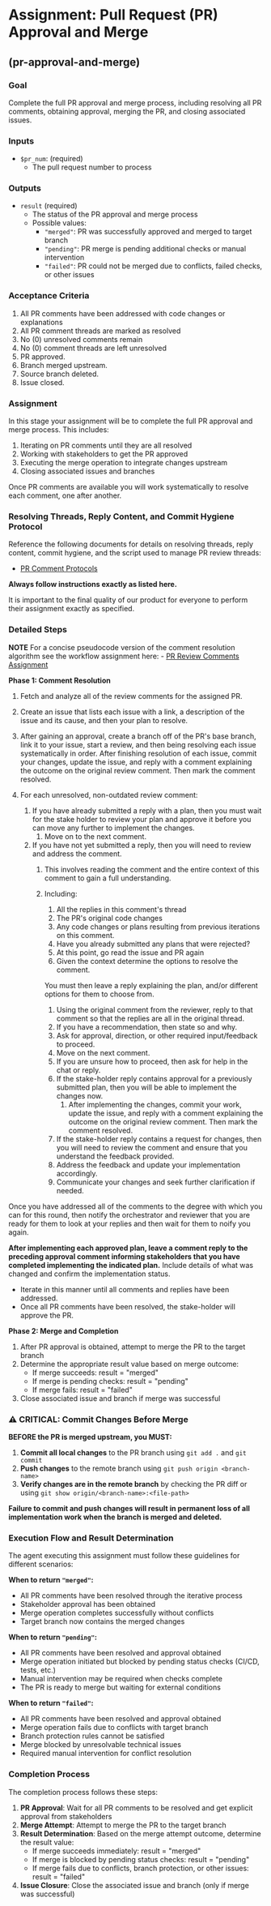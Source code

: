 # Assignment: Pull Request (PR) Approval and Merge

## (pr-approval-and-merge)

### Goal

Complete the full PR approval and merge process, including resolving all PR comments, obtaining approval, merging the PR, and closing associated issues.

### Inputs
- `$pr_num`: (required) 
    - The pull request number to process

### Outputs

- `result` (required)
  - The status of the PR approval and merge process
  - Possible values:
    - `"merged"`: PR was successfully approved and merged to target branch
    - `"pending"`: PR merge is pending additional checks or manual intervention
    - `"failed"`: PR could not be merged due to conflicts, failed checks, or other issues

### Acceptance Criteria

1. All PR comments have been addressed with code changes or explanations
2. All PR comment threads are marked as resolved
3. No (0) unresolved comments remain
4. No (0) comment threads are left unresolved
4. PR approved.
5. Branch merged upstream.
6. Source branch deleted.
7. Issue closed.

### Assignment

In this stage your assignment will be to complete the full PR approval and merge process. This includes:

1. Iterating on PR comments until they are all resolved
2. Working with stakeholders to get the PR approved
3. Executing the merge operation to integrate changes upstream
4. Closing associated issues and branches

Once PR comments are available you will work systematically to resolve each comment, one after another.

### Resolving Threads, Reply Content, and Commit Hygiene Protocol

Reference the following documents for details on resolving threads, reply content, commit hygiene, and the script used to manage PR review threads:

- [PR Comment Protocols](../ai-pr-comment-protocol.md)

**Always follow instructions exactly as listed here.**

It is important to the final quality of our product for everyone to perform their assignment exactly as specified.

### Detailed Steps

**NOTE** For a concise pseudocode version of the comment resolution algorithm see the workflow assignment here:
    - [PR Review Comments Assignment](./pr-review-comments.md)

**Phase 1: Comment Resolution**
1. Fetch and analyze all of the review comments for the assigned PR.
2. Create an issue that lists each issue with a link, a description of the issue and its cause, and then your plan to resolve.
3. After gaining an approval, create a branch off of the PR's base branch, link it to your issue, start a review, and then being resolving each issue systematically in order. After finishing resolution of each issue, commit your changes, update the issue, and reply with a comment explaining the outcome on the original review comment. Then mark the comment resolved.

1. For each unresolved, non-outdated review comment:

    1. If you have already submitted a reply with a plan, then you must wait for the stake holder to review your plan and approve it before you can move any further to implement the changes.
        1. Move on to the next comment.
    1. If you have not yet submitted a reply, then you will need to review and address the comment.
        1. This involves reading the comment and the entire context of this comment to gain a full understanding.
        1. Including:
            1. All the replies in this comment's thread
            1. The PR's original code changes
            1. Any code changes or plans resulting from previous iterations on this comment.
            1. Have you already submitted any plans that were rejected?
            1. At this point, go read the issue and PR again
            1. Given the context determine the options to resolve the comment.

            You must then leave a reply explaining the plan, and/or different options for them to choose from.
            1. Using the original comment from the reviewer, reply to that comment so that the replies are all in the original thread.
            2. If you have a recommendation, then state so and why.
            3. Ask for approval, direction, or other required input/feedback to proceed.
            4. Move on the next comment.
            5. If you are unsure how to proceed, then ask for help in the chat or reply.
            6. If the stake-holder reply contains approval for a previously submitted plan, then you will be able to implement the changes now.
               1. After implementing the changes, commit your work, update the issue, and reply with a comment explaining the outcome on the original review comment. Then mark the comment resolved.
            7. If the stake-holder reply contains a request for changes, then you will need to review the comment and ensure that you understand the feedback provided.
            8. Address the feedback and update your implementation accordingly.
            9.  Communicate your changes and seek further clarification if needed.

Once you have addressed all of the comments to the degree with which you can for this round, then notify the orchestrator and reviewer that you are ready for them to look at your replies and then wait for them to noify you again.

**After implementing each approved plan, leave a comment reply to the preceding approval comment informing stakeholders that you have completed implementing the indicated plan.** Include details of what was changed and confirm the implementation status.

* Iterate in this manner until all comments and replies have been addressed.
* Once all PR comments have been resolved, the stake-holder will approve the PR.

**Phase 2: Merge and Completion**
1. After PR approval is obtained, attempt to merge the PR to the target branch
2. Determine the appropriate result value based on merge outcome:
   - If merge succeeds: result = "merged"
   - If merge is pending checks: result = "pending"
   - If merge fails: result = "failed"
3. Close associated issue and branch if merge was successful

### ⚠️ CRITICAL: Commit Changes Before Merge

**BEFORE the PR is merged upstream, you MUST:**

1. **Commit all local changes** to the PR branch using `git add .` and `git commit`
2. **Push changes** to the remote branch using `git push origin <branch-name>`
3. **Verify changes are in the remote branch** by checking the PR diff or using `git show origin/<branch-name>:<file-path>`

**Failure to commit and push changes will result in permanent loss of all implementation work when the branch is merged and deleted.**

### Execution Flow and Result Determination

The agent executing this assignment must follow these guidelines for different scenarios:

**When to return `"merged"`:**
- All PR comments have been resolved through the iterative process
- Stakeholder approval has been obtained
- Merge operation completes successfully without conflicts
- Target branch now contains the merged changes

**When to return `"pending"`:**
- All PR comments have been resolved and approval obtained
- Merge operation initiated but blocked by pending status checks (CI/CD, tests, etc.)
- Manual intervention may be required when checks complete
- The PR is ready to merge but waiting for external conditions

**When to return `"failed"`:**
- All PR comments have been resolved and approval obtained
- Merge operation fails due to conflicts with target branch
- Branch protection rules cannot be satisfied
- Merge blocked by unresolvable technical issues
- Required manual intervention for conflict resolution

### Completion Process

The completion process follows these steps:

1. **PR Approval**: Wait for all PR comments to be resolved and get explicit approval from stakeholders
2. **Merge Attempt**: Attempt to merge the PR to the target branch
3. **Result Determination**: Based on the merge attempt outcome, determine the result value:
   - If merge succeeds immediately: result = "merged"
   - If merge is blocked by pending status checks: result = "pending"
   - If merge fails due to conflicts, branch protection, or other issues: result = "failed"
4. **Issue Closure**: Close the associated issue and branch (only if merge was successful)
